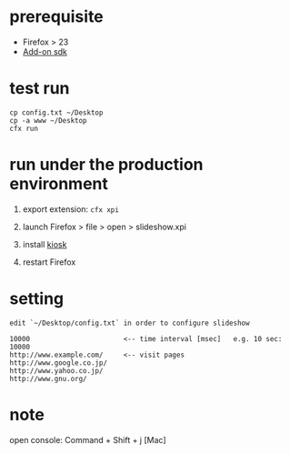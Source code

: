# prerequisite

- Firefox > 23
- [Add-on sdk](https://dev.mozilla.jp/addon-sdk-docs/dev-guide/tutorials/installation.html)

    
# test run

    cp config.txt ~/Desktop
    cp -a www ~/Desktop
    cfx run


# run under the production environment

1. export extension: `cfx xpi`

1. launch Firefox > file > open > slideshow.xpi

1. install [kiosk](https://addons.mozilla.org/ja/firefox/addon/r-kiosk/?src=search)

1. restart Firefox


# setting

    edit `~/Desktop/config.txt` in order to configure slideshow

    10000                       <-- time interval [msec]   e.g. 10 sec: 10000
    http://www.example.com/     <-- visit pages
    http://www.google.co.jp/
    http://www.yahoo.co.jp/
    http://www.gnu.org/



# note

open console: Command + Shift + j [Mac]
